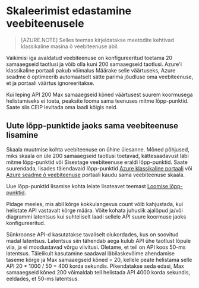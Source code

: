 <properties
   pageTitle="Veebiteenuse skaleerimist | Microsoft Azure'i"
   description="Saate teada, kuidas mastaapimiseks veebiteenuse suurendades kokkulangevus ja lisada uue lõpp-punktid."
   services="machine-learning"
   documentationCenter=""
   authors="neerajkh"
   manager="srikants"
   editor="cgronlun"
   keywords="Azure'i masina Õppekeskuse, web services, tulemustabeli kasutuselevõtmise üle ka, skaala lõpp-punkti, kokkulangevus"
   />
<tags
   ms.service="machine-learning"
   ms.devlang="NA"
   ms.workload="data-services"
   ms.tgt_pltfrm="na"
   ms.topic="article"
   ms.date="10/05/2016"
   ms.author="neerajkh"/>

# <a name="scaling-a-web-service"></a>Skaleerimist edastamine veebiteenusele

>[AZURE.NOTE] Selles teemas kirjeldatakse meetodite kehtivad klassikaline masina õ veebiteenuse abil. 

Vaikimisi iga avaldatud veebiteenuse on konfigureeritud toetama 20 samaaegseid taotlusi ja võib olla kuni 200 samaaegseid taotlusi. Azure'i klassikaline portaali pakub võimalus Määrake selle väärtuseks, Azure seadme õ optimeerib automaatselt sätte parima jõudluse oma veebiteenuse, et ja portaali väärtus ignoreeritakse. 

Kui leping API 200 Max samaaegseid kõned väärtusest suurem koormusega helistamiseks ei toeta, peaksite looma sama teenuses mitme lõpp-punktid. Saate siis CEIP levitada oma laadi kõigis neid.

## <a name="add-new-endpoints-for-same-web-service"></a>Uute lõpp-punktide jaoks sama veebiteenuse lisamine

Skaala muutmise kohta veebiteenuse on ühine ülesanne. Mõned põhjused, miks skaala on üle 200 samaaegseid taotlusi toetavad, kättesaadavust läbi mitme lõpp-punktid või Sisestage veebiteenuse eraldi lõpp-punktid. Saate suurendada, lisades täiendavaid lõpp-punktid [Azure klassikaline portaali](https://manage.windowsazure.com/) või [Azure seadme õ veebiteenuse](https://services.azureml.net/) portaali kaudu sama veebiteenuse skaala.

Uue lõpp-punktid lisamise kohta leiate lisateavet teemast [Loomise lõpp-punktid](machine-learning-create-endpoint.md).

Pidage meeles, mis abil kõrge kokkulangevus count võib kahjustada, kui helistate API vastavalt kõrge määra. Võite kohata juhuslik ajalõpud ja/või diagrammi latentsus kui suhteliselt laadi sellele API suure koormuse jaoks konfigureeritud.

Sünkroonse API-d kasutatakse tavaliselt olukordades, kus on soovitud madal latentsus. Latentsus siin tähendab aega kulub API ühe taotlust lõpule viia, ja ei moodustavad võrgu viivitusi. Oletame, et teil on API koos 50-ms latentsus. Täielikult kasutamine saadaval läbilaskevõime ahendamise taseme kõrge ja Max samaaegseid kõned = 20, kellele peate helistama selle API 20 * 1000 / 50 = 400 korda sekundis. Pikendatakse seda edasi, Max samaaegseid kõned 200 võimaldab teil helistada API 4000 korda sekundis, eeldades, et 50-ms latentsus.

<!--Image references-->
[1]: ./media/machine-learning-scaling-webservice/machlearn-1.png
[2]: ./media/machine-learning-scaling-webservice/machlearn-2.png
